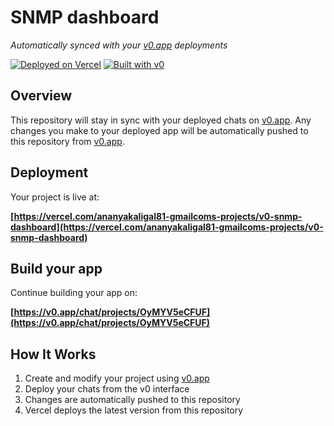 # SNMP dashboard

*Automatically synced with your [v0.app](https://v0.app) deployments*

[![Deployed on Vercel](https://img.shields.io/badge/Deployed%20on-Vercel-black?style=for-the-badge&logo=vercel)](https://vercel.com/ananyakaligal81-gmailcoms-projects/v0-snmp-dashboard)
[![Built with v0](https://img.shields.io/badge/Built%20with-v0.app-black?style=for-the-badge)](https://v0.app/chat/projects/OyMYV5eCFUF)

## Overview

This repository will stay in sync with your deployed chats on [v0.app](https://v0.app).
Any changes you make to your deployed app will be automatically pushed to this repository from [v0.app](https://v0.app).

## Deployment

Your project is live at:

**[https://vercel.com/ananyakaligal81-gmailcoms-projects/v0-snmp-dashboard](https://vercel.com/ananyakaligal81-gmailcoms-projects/v0-snmp-dashboard)**

## Build your app

Continue building your app on:

**[https://v0.app/chat/projects/OyMYV5eCFUF](https://v0.app/chat/projects/OyMYV5eCFUF)**

## How It Works

1. Create and modify your project using [v0.app](https://v0.app)
2. Deploy your chats from the v0 interface
3. Changes are automatically pushed to this repository
4. Vercel deploys the latest version from this repository
